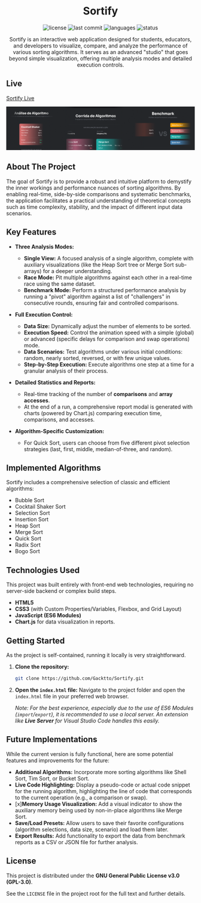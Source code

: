 <h1 align="center">Sortify</h1>

<p align="center">
  <img src="https://img.shields.io/github/license/Gacktto/Sortify" alt="license">
  <img src="https://img.shields.io/github/last-commit/Gacktto/Sortify" alt="last commit">
  <img src="https://img.shields.io/github/languages/top/Gacktto/Sortify" alt="languages">
  <img src="https://img.shields.io/badge/status-developing-yellow" alt="status">
</p>

<p align="center">Sortify is an interactive web application designed for students, educators, and developers to visualize, compare, and analyze the performance of various sorting algorithms. It serves as an advanced "studio" that goes beyond simple visualization, offering multiple analysis modes and detailed execution controls.</p>

## Live 
[Sortify Live](https://gacktto.github.io/Sortify/)

![Sortify Header](/assets/banner.png)

## About The Project

The goal of Sortify is to provide a robust and intuitive platform to demystify the inner workings and performance nuances of sorting algorithms. By enabling real-time, side-by-side comparisons and systematic benchmarks, the application facilitates a practical understanding of theoretical concepts such as time complexity, stability, and the impact of different input data scenarios.

## Key Features

* **Three Analysis Modes:**
    * **Single View:** A focused analysis of a single algorithm, complete with auxiliary visualizations (like the Heap Sort tree or Merge Sort sub-arrays) for a deeper understanding.
    * **Race Mode:** Pit multiple algorithms against each other in a real-time race using the same dataset.
    * **Benchmark Mode:** Perform a structured performance analysis by running a "pivot" algorithm against a list of "challengers" in consecutive rounds, ensuring fair and controlled comparisons.

* **Full Execution Control:**
    * **Data Size:** Dynamically adjust the number of elements to be sorted.
    * **Execution Speed:** Control the animation speed with a simple (global) or advanced (specific delays for comparison and swap operations) mode.
    * **Data Scenarios:** Test algorithms under various initial conditions: random, nearly sorted, reversed, or with few unique values.
    * **Step-by-Step Execution:** Execute algorithms one step at a time for a granular analysis of their process.

* **Detailed Statistics and Reports:**
    * Real-time tracking of the number of **comparisons** and **array accesses**.
    * At the end of a run, a comprehensive report modal is generated with charts (powered by Chart.js) comparing execution time, comparisons, and accesses.

* **Algorithm-Specific Customization:**
    * For Quick Sort, users can choose from five different pivot selection strategies (last, first, middle, median-of-three, and random).


## Implemented Algorithms

Sortify includes a comprehensive selection of classic and efficient algorithms:

* Bubble Sort
* Cocktail Shaker Sort
* Selection Sort
* Insertion Sort
* Heap Sort
* Merge Sort
* Quick Sort
* Radix Sort
* Bogo Sort

## Technologies Used

This project was built entirely with front-end web technologies, requiring no server-side backend or complex build steps.

* **HTML5**
* **CSS3** (with Custom Properties/Variables, Flexbox, and Grid Layout)
* **JavaScript (ES6 Modules)**
* **Chart.js** for data visualization in reports.

## Getting Started

As the project is self-contained, running it locally is very straightforward.

1.  **Clone the repository:**
    ```sh
    git clone https://github.com/Gacktto/Sortify.git
    ```

2.  **Open the `index.html` file:**
    Navigate to the project folder and open the `index.html` file in your preferred web browser.

    *Note: For the best experience, especially due to the use of ES6 Modules (`import`/`export`), it is recommended to use a local server. An extension like **Live Server** for Visual Studio Code handles this easily.*
    

## Future Implementations

While the current version is fully functional, here are some potential features and improvements for the future:

* **Additional Algorithms:** Incorporate more sorting algorithms like Shell Sort, Tim Sort, or Bucket Sort.
* **Live Code Highlighting:** Display a pseudo-code or actual code snippet for the running algorithm, highlighting the line of code that corresponds to the current operation (e.g., a comparison or swap).
* [x]**Memory Usage Visualization:** Add a visual indicator to show the auxiliary memory being used by non-in-place algorithms like Merge Sort.
* **Save/Load Presets:** Allow users to save their favorite configurations (algorithm selections, data size, scenario) and load them later.
* **Export Results:** Add functionality to export the data from benchmark reports as a CSV or JSON file for further analysis.

## License

This project is distributed under the **GNU General Public License v3.0 (GPL-3.0)**.

See the `LICENSE` file in the project root for the full text and further details.
